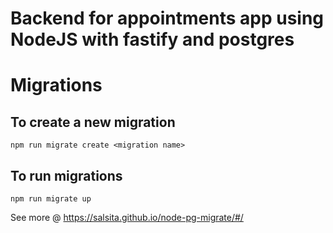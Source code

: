 # Backend for appointments app using NodeJS with fastify and postgres

# Migrations

## To create a new migration

```
npm run migrate create <migration name>
```

## To run migrations

```
npm run migrate up
```

See more @ https://salsita.github.io/node-pg-migrate/#/
